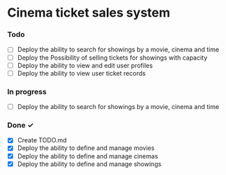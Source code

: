 # Cinema ticket sales system

### Todo

- [ ] Deploy the ability to search for showings by a movie, cinema and time
- [ ] Deploy the Possibility of selling tickets for showings with capacity
- [ ] Deploy the ability to view and edit user profiles
- [ ] Deploy the ability to view user ticket records

### In progress

- [ ] Deploy the ability to search for showings by a movie, cinema and time

### Done ✓

- [x] Create TODO.md 
- [x] Deploy the ability to define and manage movies
- [x] Deploy the ability to define and manage cinemas
- [x] Deploy the ability to define and manage showings